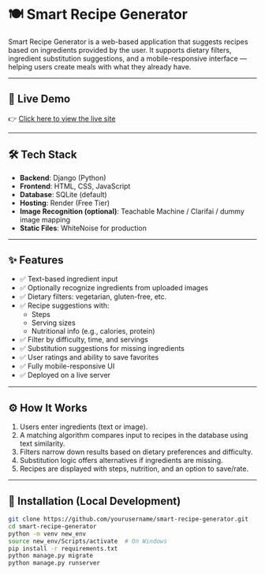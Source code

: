# 🍽️ Smart Recipe Generator

Smart Recipe Generator is a web-based application that suggests recipes based on ingredients provided by the user. It supports dietary filters, ingredient substitution suggestions, and a mobile-responsive interface — helping users create meals with what they already have.

---

## 🔗 Live Demo

👉 [Click here to view the live site](https://your-app-url.onrender.com)

---

## 🛠️ Tech Stack

- **Backend**: Django (Python)
- **Frontend**: HTML, CSS, JavaScript
- **Database**: SQLite (default)
- **Hosting**: Render (Free Tier)
- **Image Recognition (optional)**: Teachable Machine / Clarifai / dummy image mapping
- **Static Files**: WhiteNoise for production

---

## ✨ Features

- ✅ Text-based ingredient input
- ✅ Optionally recognize ingredients from uploaded images
- ✅ Dietary filters: vegetarian, gluten-free, etc.
- ✅ Recipe suggestions with:
  - Steps
  - Serving sizes
  - Nutritional info (e.g., calories, protein)
- ✅ Filter by difficulty, time, and servings
- ✅ Substitution suggestions for missing ingredients
- ✅ User ratings and ability to save favorites
- ✅ Fully mobile-responsive UI
- ✅ Deployed on a live server

---

## ⚙️ How It Works

1. Users enter ingredients (text or image).
2. A matching algorithm compares input to recipes in the database using text similarity.
3. Filters narrow down results based on dietary preferences and difficulty.
4. Substitution logic offers alternatives if ingredients are missing.
5. Recipes are displayed with steps, nutrition, and an option to save/rate.

---

## 📂 Installation (Local Development)

```bash
git clone https://github.com/yourusername/smart-recipe-generator.git
cd smart-recipe-generator
python -m venv new_env
source new_env/Scripts/activate  # On Windows
pip install -r requirements.txt
python manage.py migrate
python manage.py runserver
